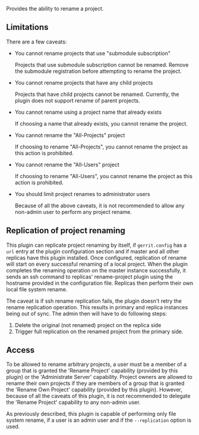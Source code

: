 Provides the ability to rename a project.

Limitations
-----------

There are a few caveats:

* You cannot rename projects that use "submodule subscription"

     Projects that use submodule subscription cannot be renamed.
     Remove the submodule registration before attempting to rename the project.

* You cannot rename projects that have any child projects

     Projects that have child projects cannot be renamed. Currently, the
     plugin does not support rename of parent projects.

* You cannot rename using a project name that already exists

     If choosing a name that already exists, you cannot rename the project.

* You cannot rename the "All-Projects" project

     If choosing to rename "All-Projects", you cannot rename the project as this action is prohibited.

* You cannot rename the "All-Users" project

     If choosing to rename "All-Users", you cannot rename the project as this action is prohibited.

* You should limit project renames to administrator users

     Because of all the above caveats, it is not recommended to allow any non-admin
     user to perform any project rename.

Replication of project renaming
-------------------------------

This plugin can replicate project renaming by itself, if `gerrit.config` has a `url` entry at the
plugin configuration section and if master and all other replicas have this plugin installed. Once
configured, replication of rename will start on every successful renaming of a local project. When
the plugin completes the renaming operation on the master instance successfully, it sends an ssh
command to replicas' rename-project plugin using the hostname provided in the configuration file.
Replicas then perform their own local file system rename.

The caveat is if ssh rename replication fails, the plugin doesn't retry the rename replication
operation. This results in primary and replica instances being out of sync. The admin then will have
to do following steps:
 1. Delete the original (not renamed) project on the replica side 
 2. Trigger full replication on the renamed project from the primary side.

Access
------

To be allowed to rename arbitrary projects, a user must be a member of a
group that is granted the 'Rename Project' capability (provided by this
plugin) or the 'Administrate Server' capability. Project owners are
allowed to rename their own projects if they are members of a group that
is granted the 'Rename Own Project' capability (provided by this
plugin). However, because of all the caveats of this plugin, it is not
recommended to delegate the 'Rename Project' capability to any non-admin user.

As previously described, this plugin is capable of performing only file system rename, if a user is
an admin user and if the `--replication` option is used.
